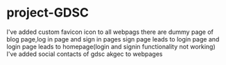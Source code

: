 # project-GDSC
I've added custom favicon icon to all webpags
there are dummy page of blog page,log in page and sign in pages
sign page leads to login page and login page leads to homepage(login and signin functionality not working)
I've added social contacts of gdsc akgec to webpages
